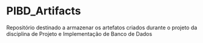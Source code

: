 # PIBD_Artifacts
Repositório destinado a armazenar os artefatos criados durante o projeto da disciplina de Projeto e Implementação de Banco de Dados
